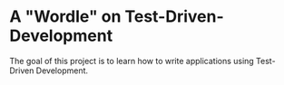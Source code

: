 # A "Wordle" on Test-Driven-Development

The goal of this project is to learn how to write applications using Test-Driven Development.
